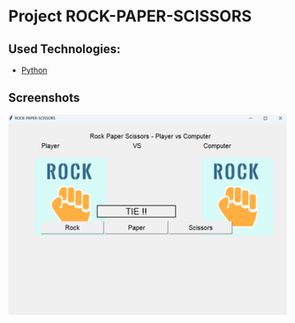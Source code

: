 # Project  ROCK-PAPER-SCISSORS 

## Used Technologies:
* [Python ](https://www.python.org/) 

## Screenshots 
![alt text](image.png)